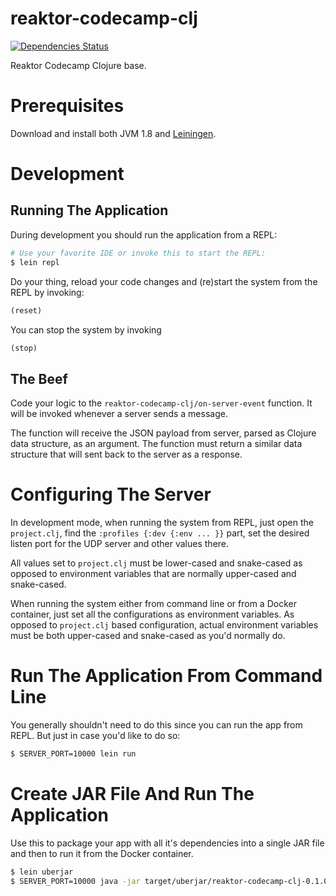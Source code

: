 # reaktor-codecamp-clj

[![Dependencies Status](https://jarkeeper.com/elahti/reaktor-codecamp-clj/status.svg)](https://jarkeeper.com/elahti/reaktor-codecamp-clj)

Reaktor Codecamp Clojure base.

# Prerequisites

Download and install both JVM 1.8 and [Leiningen](http://leiningen.org/).

# Development

## Running The Application

During development you should run the application from a REPL:

```bash
# Use your favorite IDE or invoke this to start the REPL:
$ lein repl
```

Do your thing, reload your code changes and (re)start the system from the REPL by invoking:

```clojure
(reset)
```

You can stop the system by invoking

```clojure
(stop)
```

## The Beef

Code your logic to the `reaktor-codecamp-clj/on-server-event` function. It will be invoked whenever a server sends a message.

The function will receive the JSON payload from server, parsed as Clojure data structure, as an argument. The function must return a similar data structure that will sent back to the server as a response.

# Configuring The Server

In development mode, when running the system from REPL, just open the `project.clj`, find the `:profiles {:dev {:env ... }}` part, set the desired listen port for the UDP server and other values there.

All values set to `project.clj` must be lower-cased and snake-cased as opposed to environment variables that are normally upper-cased and snake-cased.

When running the system either from command line or from a Docker container, just set all the configurations as environment variables. As opposed to `project.clj` based configuration, actual environment variables must be both upper-cased and snake-cased as you'd normally do.

# Run The Application From Command Line

You generally shouldn't need to do this since you can run the app from REPL. But just in case you'd like to do so:

```bash
$ SERVER_PORT=10000 lein run
```

# Create JAR File And Run The Application

Use this to package your app with all it's dependencies into a single JAR file and then to run it from the Docker container.

```bash
$ lein uberjar
$ SERVER_PORT=10000 java -jar target/uberjar/reaktor-codecamp-clj-0.1.0-SNAPSHOT-standalone.jar
```
